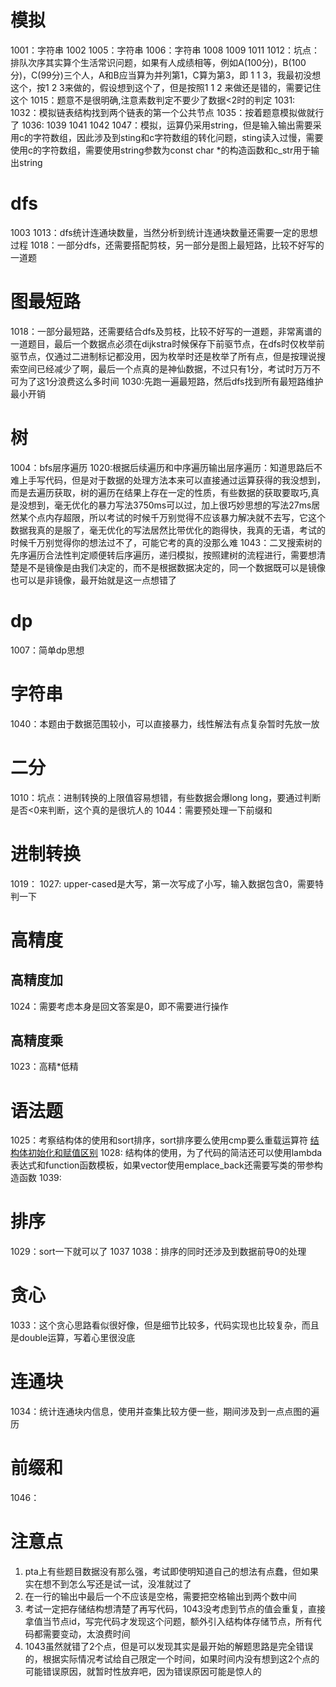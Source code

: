 # 模拟
1001：字符串
1002
1005：字符串
1006：字符串
1008
1009
1011
1012：坑点：排队次序其实算个生活常识问题，如果有人成绩相等，例如A(100分)，B(100分)，C(99分)三个人，A和B应当算为并列第1，C算为第3，即 1 1 3，我最初没想这个，按1 2 3来做的，假设想到这个了，但是按照1 1 2 来做还是错的，需要记住这个
1015：题意不是很明确,注意素数判定不要少了数据<2时的判定
1031:
1032：模拟链表结构找到两个链表的第一个公共节点
1035：按着题意模拟做就行了
1036:
1039
1041
1042
1047：模拟，运算仍采用string，但是输入输出需要采用c的字符数组，因此涉及到sting和c字符数组的转化问题，sting读入过慢，需要使用c的字符数组，需要使用string参数为const char *的构造函数和c_str用于输出string

# dfs
1003
1013：dfs统计连通块数量，当然分析到统计连通块数量还需要一定的思想过程
1018：一部分dfs，还需要搭配剪枝，另一部分是图上最短路，比较不好写的一道题

# 图最短路
1018：一部分最短路，还需要结合dfs及剪枝，比较不好写的一道题，非常离谱的一道题目，最后一个数据点必须在dijkstra时候保存下前驱节点，在dfs时仅枚举前驱节点，仅通过二进制标记都没用，因为枚举时还是枚举了所有点，但是按理说搜索空间已经减少了啊，最后一个点真的是神仙数据，不过只有1分，考试时万万不可为了这1分浪费这么多时间
1030:先跑一遍最短路，然后dfs找到所有最短路维护最小开销

# 树
1004：bfs层序遍历
1020:根据后续遍历和中序遍历输出层序遍历：知道思路后不难上手写代码，但是对于数据的处理方法本来可以直接通过运算获得的我没想到，而是去遍历获取，树的遍历在结果上存在一定的性质，有些数据的获取要取巧,真是没想到，毫无优化的暴力写法3750ms可以过，加上很巧妙思想的写法27ms居然某个点内存超限，所以考试的时候千万别觉得不应该暴力解决就不去写，它这个数据我真的是服了，毫无优化的写法居然比带优化的跑得快，我真的无语，考试的时候千万别觉得你的想法过不了，可能它考的真的没那么难
1043：二叉搜索树的先序遍历合法性判定顺便转后序遍历，递归模拟，按照建树的流程进行，需要想清楚是不是镜像是由我们决定的，而不是根据数据决定的，同一个数据既可以是镜像也可以是非镜像，最开始就是这一点想错了

# dp
1007：简单dp思想

# 字符串
1040：本题由于数据范围较小，可以直接暴力，线性解法有点复杂暂时先放一放

# 二分
1010：坑点：进制转换的上限值容易想错，有些数据会爆long long，要通过判断是否<0来判断，这个真的是很坑人的
1044：需要预处理一下前缀和

# 进制转换
1019：
1027: upper-cased是大写，第一次写成了小写，输入数据包含0，需要特判一下 

# 高精度
## 高精度加
1024：需要考虑本身是回文答案是0，即不需要进行操作
## 高精度乘
1023：高精*低精

# 语法题
1025：考察结构体的使用和sort排序，sort排序要么使用cmp要么重载运算符 [结构体初始化和赋值区别](https://blog.csdn.net/k346k346/article/details/51537077)
1028: 结构体的使用，为了代码的简洁还可以使用lambda表达式和function函数模板，如果vector使用emplace_back还需要写类的带参构造函数
1039:

# 排序
1029：sort一下就可以了
1037
1038：排序的同时还涉及到数据前导0的处理

# 贪心
1033：这个贪心思路看似很好像，但是细节比较多，代码实现也比较复杂，而且是double运算，写着心里很没底

# 连通块
1034：统计连通块内信息，使用并查集比较方便一些，期间涉及到一点点图的遍历

# 前缀和
1046：

# 注意点
1. pta上有些题目数据没有那么强，考试即使明知道自己的想法有点蠢，但如果实在想不到怎么写还是试一试，没准就过了
2. 在一行的输出中最后一个不应该是空格，需要把空格输出到两个数中间
3. 考试一定把存储结构想清楚了再写代码，1043没考虑到节点的值会重复，直接拿值当节点id，写完代码才发现这个问题，额外引入结构体存储节点，所有代码都需要变动，太浪费时间
4. 1043虽然就错了2个点，但是可以发现其实是最开始的解题思路是完全错误的，根据实际情况考试给自己限定一个时间，如果时间内没有想到这2个点的可能错误原因，就暂时性放弃吧，因为错误原因可能是惊人的